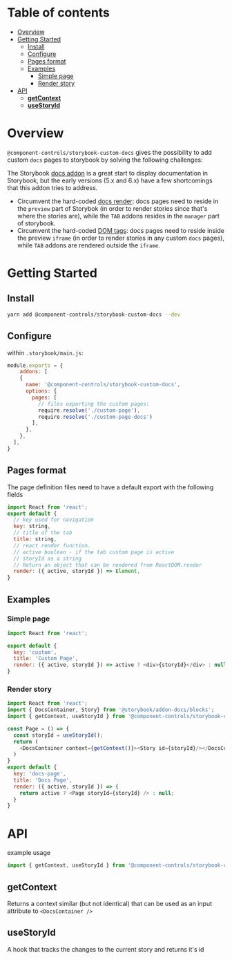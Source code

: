 # Table of contents

-   [Overview](#overview)
-   [Getting Started](#getting-started)
    -   [Install](#install)
    -   [Configure](#configure)
    -   [Pages format](#pages-format)
    -   [Examples](#examples)
        -   [Simple page](#simple-page)
        -   [Render story](#render-story)
-   [API](#api)
    -   [**getContext**](#getcontext)
    -   [**useStoryId**](#usestoryid)

# Overview

`@component-controls/storybook-custom-docs` gives the possibility to add custom `docs` pages to storybook by solving the following challenges:

The Storybook [docs addon](https://github.com/storybookjs/storybook/tree/next/addons/docs) is a great start to display documentation in Storybook, but the early versions (5.x and 6.x) have a few shortcomings that this addon tries to address.

-   Circumvent the hard-coded [docs render](https://github.com/storybookjs/storybook/blob/855815293b59412eea2b57f20eaa02982fcb5360/lib/core/src/client/preview/StoryRenderer.tsx#L168): docs pages need to reside in the `preview` part of Storybok (in order to render stories since that's where the stories are), while the `TAB` addons resides in the `manager` part of storybook. 
-   Circumvent the hard-coded [DOM tags](https://github.com/storybookjs/storybook/blob/855815293b59412eea2b57f20eaa02982fcb5360/lib/core/src/server/templates/index.ejs#L31): docs pages need to reside inside the preview `iframe` (in order to render stories in any custom `docs` pages), while `TAB` addons are rendered outside the `iframe`. 

# Getting Started

## Install

```sh
yarn add @component-controls/storybook-custom-docs --dev
```

## Configure

within `.storybook/main.js`:

```js
module.exports = {
    addons: [
    {
      name: '@component-controls/storybook-custom-docs',
      options: {
        pages: [
          // files exporting the custom pages:
          require.resolve('./custom-page'),
          require.resolve('./custom-page-docs')
        ],
      },
    },
  ],
}
```

## Pages format

The page definition files need to have a default export with the following fields

```js
import React from 'react';
export default {
  // key used for navigation
  key: string,
  // title of the tab
  title: string,
  // react render function. 
  // active boolean - if the tab custom page is active
  // storyId as a string
  // Return an object that can be rendered from ReactDOM.render
  render: ({ active, storyId }) => Element,
}
```

## Examples

### Simple page

```js
import React from 'react';

export default {
  key: 'custom',
  title: 'Custom Page',
  render: ({ active, storyId }) => active ? <div>{storyId}</div> : null,
}
```

### Render story

```js
import React from 'react';
import { DocsContainer, Story} from '@storybook/addon-docs/blocks';
import { getContext, useStoryId } from '@component-controls/storybook-custom-docs';

const Page = () => {
  const storyId = useStoryId();
  return (
    <DocsContainer context={getContext()}><Story id={storyId}/></DocsContainer>
  )
}
export default {
  key: 'docs-page',
  title: 'Docs Page',
  render: ({ active, storyId }) => {
    return active ? <Page storyId={storyId} /> : null;  
  } 
}
```

# API

example usage

```js
import { getContext, useStoryId } from '@component-controls/storybook-custom-docs';
```

## **getContext**

Returns a context similar (but not identical) that can be used as an input attribute to `<DocsContainer />`

## **useStoryId**

A hook that tracks the changes to the current story and returns it's id
